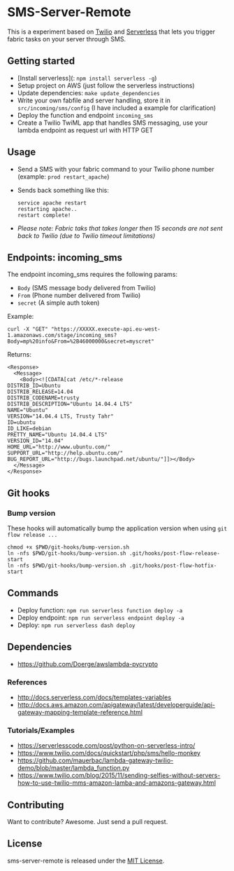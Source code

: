 # SMS-Server-Remote
This is a experiment based on [Twilio](https://twilio.com) and [Serverless](http://serverless.com) that lets you trigger fabric tasks on your server through SMS.

## Getting started
- [Install serverless](: `npm install serverless -g`)
- Setup project on AWS (just follow the serverless instructions)
- Update dependencies: `make update_dependencies`
- Write your own fabfile and server handling, store it in `src/incoming/sms/config` (I have included a example for clarification)
- Deploy the function and endpoint `incoming_sms`
- Create a Twilio TwiML app that handles SMS messaging, use your lambda endpoint as request url with HTTP GET

## Usage
- Send a SMS with your fabric command to your Twilio phone number (example: `prod restart_apache`)
- Sends back something like this:

    ```
    service apache restart
    restarting apache..
    restart complete!
    ```
- _Please note: Fabric taks that takes longer then 15 seconds are not sent back to Twilio (due to Twilio timeout limitations)_

## Endpoints: incoming_sms
The endpoint incoming_sms requires the following params:

- `Body` (SMS message body delivered from Twilio)
- `From` (Phone number delivered from Twilio)
- `secret` (A simple auth token)

Example:

```
curl -X "GET" "https://XXXXX.execute-api.eu-west-1.amazonaws.com/stage/incoming_sms?Body=mp%20info&From=%2B46000000&secret=myscret"
```

Returns:

```
<Response>
  <Message>
    <Body><![CDATA[cat /etc/*-release
DISTRIB_ID=Ubuntu
DISTRIB_RELEASE=14.04
DISTRIB_CODENAME=trusty
DISTRIB_DESCRIPTION="Ubuntu 14.04.4 LTS"
NAME="Ubuntu"
VERSION="14.04.4 LTS, Trusty Tahr"
ID=ubuntu
ID_LIKE=debian
PRETTY_NAME="Ubuntu 14.04.4 LTS"
VERSION_ID="14.04"
HOME_URL="http://www.ubuntu.com/"
SUPPORT_URL="http://help.ubuntu.com/"
BUG_REPORT_URL="http://bugs.launchpad.net/ubuntu/"]]></Body>
  </Message>
</Response>
```
## Git hooks

### Bump version

These hooks will automatically bump the application version when using `git flow release ...`

```
chmod +x $PWD/git-hooks/bump-version.sh
ln -nfs $PWD/git-hooks/bump-version.sh .git/hooks/post-flow-release-start
ln -nfs $PWD/git-hooks/bump-version.sh .git/hooks/post-flow-hotfix-start
```

## Commands
- Deploy function: `npm run serverless function deploy -a`
- Deploy endpoint: `npm run serverless endpoint deploy -a`
- Deploy: `npm run serverless dash deploy`

## Dependencies
- https://github.com/Doerge/awslambda-pycrypto

### References
- http://docs.serverless.com/docs/templates-variables
- http://docs.aws.amazon.com/apigateway/latest/developerguide/api-gateway-mapping-template-reference.html

### Tutorials/Examples
- https://serverlesscode.com/post/python-on-serverless-intro/
- https://www.twilio.com/docs/quickstart/php/sms/hello-monkey
- https://github.com/mauerbac/lambda-gateway-twilio-demo/blob/master/lambda_function.py
- https://www.twilio.com/blog/2015/11/sending-selfies-without-servers-how-to-use-twilio-mms-amazon-lamba-and-amazons-gateway.html

## Contributing
Want to contribute? Awesome. Just send a pull request.

## License
sms-server-remote is released under the [MIT License](http://www.opensource.org/licenses/MIT).
